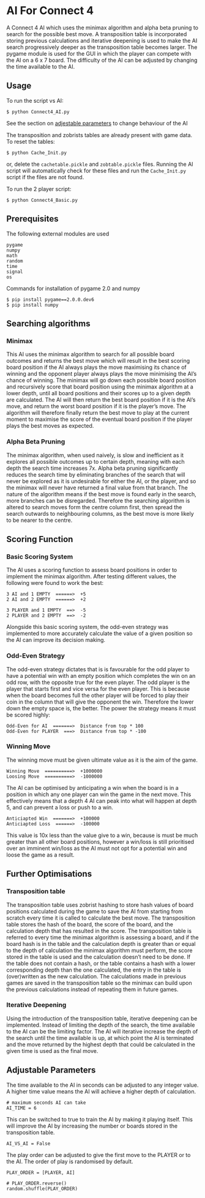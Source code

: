 # AI For Connect 4
A Connect 4 AI which uses the minimax algorithm and alpha beta pruning to search for the possible best move. A transposition table is incorporated storing previous calculations and iterative deepening is used to make the AI search progressively deeper as the transposition table becomes larger. The pygame module is used for the GUI in which the player can compete with the AI on a 6 x 7 board. The difficulty of the AI can be adjusted by changing the time available to the AI.

## Usage

To run the script vs AI:
```console
$ python Connect4_AI.py
```
See the section on [adjestable parameters](#adjustable-parameters) to change behaviour of the AI

The transposition and zobrists tables are already present with game data.
To reset the tables:
```console
$ python Cache_Init.py
```
or, delete the ```cachetable.pickle``` and ```zobtable.pickle``` files.
Running the AI script will automatically check for these files and run the ```Cache_Init.py``` script if the files are not found.

To run the 2 player script:
```console
$ python Connect4_Basic.py
```

## Prerequisites

The following external modules are used
```
pygame
numpy
math
random
time
signal
os
```
Commands for installation of pygame 2.0 and numpy
```console
$ pip install pygame==2.0.0.dev6
$ pip install numpy
```


## Searching algorithms

### Minimax

This AI uses the minimax algorithm to search for all possible board outcomes and returns the best move which will result in the best scoring board position if the AI always plays the move maximising its chance of winning and the opponent player always plays the move minimising the AI’s chance of winning. The minimax will go down each possible board position and recursively score that board position using the minimax algorithm at a lower depth, until all board positions and their scores up to a given depth are calculated. The AI will then return the best board position if it is the AI’s move, and return the worst board position if it is the player’s move. The algorithm will therefore finally return the best move to play at the current moment to maximise the score of the eventual board position if the player plays the best moves as expected.

### Alpha Beta Pruning

The minimax algorithm, when used naively, is slow and inefficient as it explores all possible outcomes up to certain depth, meaning with each depth the search time increases 7x. Alpha beta pruning significantly reduces the search time by eliminating branches of the search that will never be explored as it is undesirable for either the AI, or the player, and so the minimax will never have returned a final value from that branch. The nature of the algorithm means if the best move is found early in the search, more branches can be disregarded. Therefore the searching algorithm is altered to search moves form the centre column first, then spread the search outwards to neighbouring columns, as the best move is more likely to be nearer to the centre.

## Scoring Function

### Basic Scoring System

The AI uses a scoring function to assess board positions in order to implement the minimax algorithm. After testing different values, the following were found to work the best:
```
3 AI and 1 EMPTY  ======>  +5
2 AI and 2 EMPTY  ======>  +2

3 PLAYER and 1 EMPTY  ==>  -5
2 PLAYER and 2 EMPTY  ==>  -2
```
Alongside this basic scoring system, the odd-even strategy was implemented to more accurately calculate the value of a given position so the AI can improve its decision making.

### Odd-Even Strategy

The odd-even strategy dictates that is is favourable for the odd player to have a potential win with an empty position which completes the win on an odd row, with the opposite true for the even player. The odd player is the player that starts first and vice versa for the even player. This is because when the board becomes full the other player will be forced to play their coin in the column that will give the opponent the win. Therefore the lower down the empty space is, the better. The power the strategy means it must be scored highly:
```
Odd-Even for AI  =======>  Distance from top * 100
Odd-Even for PLAYER  ===>  Distance from top * -100
```

### Winning Move

The winning move must be given ultimate value as it is the aim of the game.
```
Winning Move  ==========>  +1000000
Loosing Move  ==========>  -1000000
```

The AI can be optimised by anticipating a win when the board is in a position in which any one player can win the game in the next move. This effectively means that a depth 4 AI can peak into what will happen at depth 5, and can prevent a loss or push to a win.
```
Anticiapted Win  =======>  +100000
Anticiapted Loss  ======>  -100000
```
This value is 10x less than the value give to a win, because is must be much greater than all other board positions, however a win/loss is still prioritised over an imminent win/loss as the AI must not opt for a potential win and loose the game as a result.

## Further Optimisations

### Transposition table

The transposition table uses zobrist hashing to store hash values of board positions calculated during the game to save the AI from starting from scratch every time it is called to calculate the best move. The transposition table stores the hash of the board, the score of the board, and the calculation depth that has resulted in the score. The transposition table is referred to every time the minimax algorithm is assessing a board, and if the board hash is in the table and the calculation depth is greater than or equal to the depth of calculation the minimax algorithm must perform, the score stored in the table is used and the calculation doesn’t need to be done. If the table does not contain a hash, or the table contains a hash with a lower corresponding depth than the one calculated, the entry in the table is (over)written as the new calculation. The calculations made in previous games are saved in the transposition table so the minimax can build upon the previous calculations instead of repeating them in future games.

### Iterative Deepening

Using the introduction of the transposition table, iterative deepening can be implemented. Instead of limiting the depth of the search, the time available to the AI can be the limiting factor. The AI will iterative increase the depth of the search until the time available is up, at which point the AI is terminated and the move returned by the highest depth that could be calculated in the given time is used as the final move.

## Adjustable Parameters

The time available to the AI in seconds can be adjusted to any integer value. A higher time value means the AI will achieve a higher depth of calculation.
```
# maximum seconds AI can take
AI_TIME = 6
```

This can be switched to true to train the AI by making it playing itself. This will improve the AI by increasing the number or boards stored in the transposition table.
```
AI_VS_AI = False
```

The play order can be adjusted to give the first move to the PLAYER or to the AI. The order of play is randomised by default.
```
PLAY_ORDER = [PLAYER, AI]

# PLAY_ORDER.reverse()
random.shuffle(PLAY_ORDER)
```

